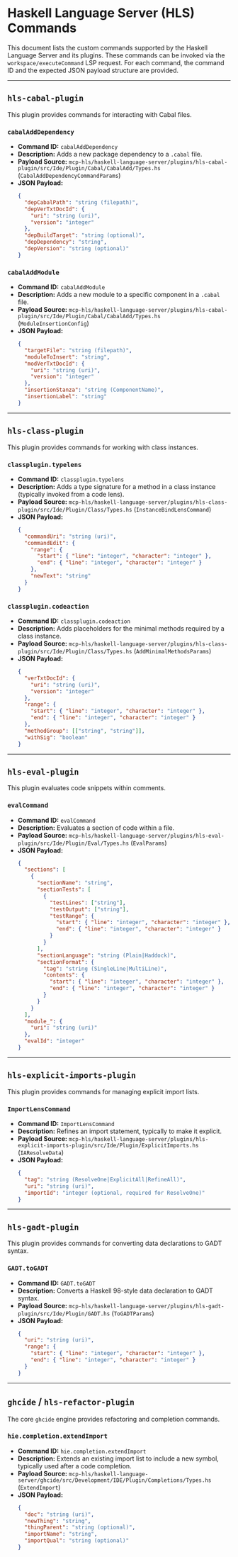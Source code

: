 # Haskell Language Server (HLS) Commands

This document lists the custom commands supported by the Haskell Language Server and its plugins. These commands can be invoked via the `workspace/executeCommand` LSP request. For each command, the command ID and the expected JSON payload structure are provided.

---

## `hls-cabal-plugin`

This plugin provides commands for interacting with Cabal files.

### `cabalAddDependency`

- **Command ID:** `cabalAddDependency`
- **Description:** Adds a new package dependency to a `.cabal` file.
- **Payload Source:** `mcp-hls/haskell-language-server/plugins/hls-cabal-plugin/src/Ide/Plugin/Cabal/CabalAdd/Types.hs` (`CabalAddDependencyCommandParams`)
- **JSON Payload:**
  ```json
  {
    "depCabalPath": "string (filepath)",
    "depVerTxtDocId": {
      "uri": "string (uri)",
      "version": "integer"
    },
    "depBuildTarget": "string (optional)",
    "depDependency": "string",
    "depVersion": "string (optional)"
  }
  ```

### `cabalAddModule`

- **Command ID:** `cabalAddModule`
- **Description:** Adds a new module to a specific component in a `.cabal` file.
- **Payload Source:** `mcp-hls/haskell-language-server/plugins/hls-cabal-plugin/src/Ide/Plugin/Cabal/CabalAdd/Types.hs` (`ModuleInsertionConfig`)
- **JSON Payload:**
  ```json
  {
    "targetFile": "string (filepath)",
    "moduleToInsert": "string",
    "modVerTxtDocId": {
      "uri": "string (uri)",
      "version": "integer"
    },
    "insertionStanza": "string (ComponentName)",
    "insertionLabel": "string"
  }
  ```

---

## `hls-class-plugin`

This plugin provides commands for working with class instances.

### `classplugin.typelens`

- **Command ID:** `classplugin.typelens`
- **Description:** Adds a type signature for a method in a class instance (typically invoked from a code lens).
- **Payload Source:** `mcp-hls/haskell-language-server/plugins/hls-class-plugin/src/Ide/Plugin/Class/Types.hs` (`InstanceBindLensCommand`)
- **JSON Payload:**
  ```json
  {
    "commandUri": "string (uri)",
    "commandEdit": {
      "range": {
        "start": { "line": "integer", "character": "integer" },
        "end": { "line": "integer", "character": "integer" }
      },
      "newText": "string"
    }
  }
  ```

### `classplugin.codeaction`

- **Command ID:** `classplugin.codeaction`
- **Description:** Adds placeholders for the minimal methods required by a class instance.
- **Payload Source:** `mcp-hls/haskell-language-server/plugins/hls-class-plugin/src/Ide/Plugin/Class/Types.hs` (`AddMinimalMethodsParams`)
- **JSON Payload:**
  ```json
  {
    "verTxtDocId": {
      "uri": "string (uri)",
      "version": "integer"
    },
    "range": {
      "start": { "line": "integer", "character": "integer" },
      "end": { "line": "integer", "character": "integer" }
    },
    "methodGroup": [["string", "string"]],
    "withSig": "boolean"
  }
  ```

---

## `hls-eval-plugin`

This plugin evaluates code snippets within comments.

### `evalCommand`

- **Command ID:** `evalCommand`
- **Description:** Evaluates a section of code within a file.
- **Payload Source:** `mcp-hls/haskell-language-server/plugins/hls-eval-plugin/src/Ide/Plugin/Eval/Types.hs` (`EvalParams`)
- **JSON Payload:**
  ```json
  {
    "sections": [
      {
        "sectionName": "string",
        "sectionTests": [
          {
            "testLines": ["string"],
            "testOutput": ["string"],
            "testRange": {
              "start": { "line": "integer", "character": "integer" },
              "end": { "line": "integer", "character": "integer" }
            }
          }
        ],
        "sectionLanguage": "string (Plain|Haddock)",
        "sectionFormat": {
          "tag": "string (SingleLine|MultiLine)",
          "contents": {
            "start": { "line": "integer", "character": "integer" },
            "end": { "line": "integer", "character": "integer" }
          }
        }
      }
    ],
    "module_": {
      "uri": "string (uri)"
    },
    "evalId": "integer"
  }
  ```

---

## `hls-explicit-imports-plugin`

This plugin provides commands for managing explicit import lists.

### `ImportLensCommand`

- **Command ID:** `ImportLensCommand`
- **Description:** Refines an import statement, typically to make it explicit.
- **Payload Source:** `mcp-hls/haskell-language-server/plugins/hls-explicit-imports-plugin/src/Ide/Plugin/ExplicitImports.hs` (`IAResolveData`)
- **JSON Payload:**
  ```json
  {
    "tag": "string (ResolveOne|ExplicitAll|RefineAll)",
    "uri": "string (uri)",
    "importId": "integer (optional, required for ResolveOne)"
  }
  ```

---

## `hls-gadt-plugin`

This plugin provides commands for converting data declarations to GADT syntax.

### `GADT.toGADT`

- **Command ID:** `GADT.toGADT`
- **Description:** Converts a Haskell 98-style data declaration to GADT syntax.
- **Payload Source:** `mcp-hls/haskell-language-server/plugins/hls-gadt-plugin/src/Ide/Plugin/GADT.hs` (`ToGADTParams`)
- **JSON Payload:**
  ```json
  {
    "uri": "string (uri)",
    "range": {
      "start": { "line": "integer", "character": "integer" },
      "end": { "line": "integer", "character": "integer" }
    }
  }
  ```

---

## `ghcide` / `hls-refactor-plugin`

The core `ghcide` engine provides refactoring and completion commands.

### `hie.completion.extendImport`

- **Command ID:** `hie.completion.extendImport`
- **Description:** Extends an existing import list to include a new symbol, typically used after a code completion.
- **Payload Source:** `mcp-hls/haskell-language-server/ghcide/src/Development/IDE/Plugin/Completions/Types.hs` (`ExtendImport`)
- **JSON Payload:**
  ```json
  {
    "doc": "string (uri)",
    "newThing": "string",
    "thingParent": "string (optional)",
    "importName": "string",
    "importQual": "string (optional)"
  }
  ```

